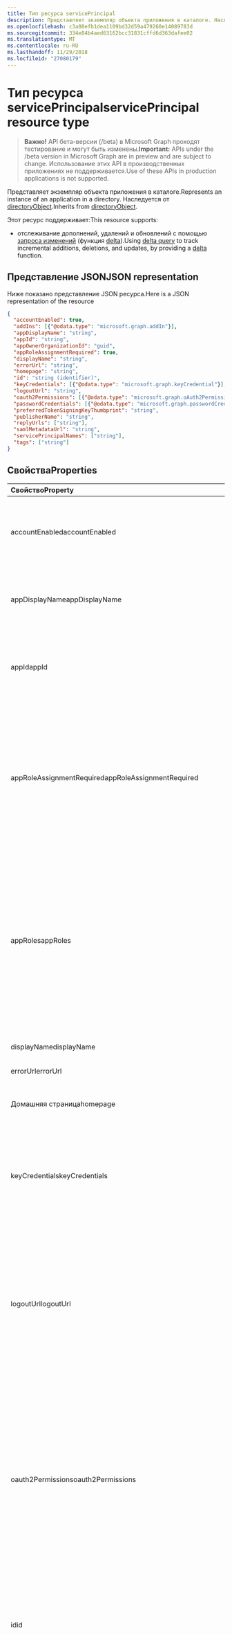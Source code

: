 ```yaml
---
title: Тип ресурса servicePrincipal
description: Представляет экземпляр объекта приложения в каталоге. Наследуется от directoryObject.
ms.openlocfilehash: c3a08efb1dea1109bd32d59a479260e14089783d
ms.sourcegitcommit: 334e84b4aed63162bcc31831cffd6d363dafee02
ms.translationtype: MT
ms.contentlocale: ru-RU
ms.lasthandoff: 11/29/2018
ms.locfileid: "27080179"
---
```

# <a name="serviceprincipal-resource-type"></a><span data-ttu-id="03aaa-104">Тип ресурса servicePrincipal</span><span class="sxs-lookup"><span data-stu-id="03aaa-104">servicePrincipal resource type</span></span>

> <span data-ttu-id="03aaa-105">**Важно!** API бета-версии (/beta) в Microsoft Graph проходят тестирование и могут быть изменены.</span><span class="sxs-lookup"><span data-stu-id="03aaa-105">**Important:** APIs under the /beta version in Microsoft Graph are in preview and are subject to change.</span></span> <span data-ttu-id="03aaa-106">Использование этих API в производственных приложениях не поддерживается.</span><span class="sxs-lookup"><span data-stu-id="03aaa-106">Use of these APIs in production applications is not supported.</span></span>

<span data-ttu-id="03aaa-107">Представляет экземпляр объекта приложения в каталоге.</span><span class="sxs-lookup"><span data-stu-id="03aaa-107">Represents an instance of an application in a directory.</span></span> <span data-ttu-id="03aaa-108">Наследуется от [directoryObject](directoryobject.md).</span><span class="sxs-lookup"><span data-stu-id="03aaa-108">Inherits from [directoryObject](directoryobject.md).</span></span>

<span data-ttu-id="03aaa-109">Этот ресурс поддерживает:</span><span class="sxs-lookup"><span data-stu-id="03aaa-109">This resource supports:</span></span>

- <span data-ttu-id="03aaa-110">отслеживание дополнений, удалений и обновлений с помощью [запроса изменений](/graph/delta-query-overview) (функция [delta](../api/serviceprincipal-delta.md)).</span><span class="sxs-lookup"><span data-stu-id="03aaa-110">Using [delta query](/graph/delta-query-overview) to track incremental additions, deletions, and updates, by providing a [delta](../api/serviceprincipal-delta.md) function.</span></span>

## <a name="json-representation"></a><span data-ttu-id="03aaa-111">Представление JSON</span><span class="sxs-lookup"><span data-stu-id="03aaa-111">JSON representation</span></span>
<span data-ttu-id="03aaa-112">Ниже показано представление JSON ресурса.</span><span class="sxs-lookup"><span data-stu-id="03aaa-112">Here is a JSON representation of the resource</span></span>

<!-- {
  "blockType": "resource",
  "optionalProperties": [
    "appRoleAssignedTo",
    "appRoleAssignments",
    "createdObjects",
    "createdOnBehalfOf",
    "memberOf",
    "oauth2PermissionGrants",
    "ownedObjects",
    "owners"
  ],
  "@odata.type": "microsoft.graph.serviceprincipal"
}-->

```json
{
  "accountEnabled": true,
  "addIns": [{"@odata.type": "microsoft.graph.addIn"}],
  "appDisplayName": "string",
  "appId": "string",
  "appOwnerOrganizationId": "guid",
  "appRoleAssignmentRequired": true,
  "displayName": "string",
  "errorUrl": "string",
  "homepage": "string",
  "id": "string (identifier)",
  "keyCredentials": [{"@odata.type": "microsoft.graph.keyCredential"}],
  "logoutUrl": "string",
  "oauth2Permissions": [{"@odata.type": "microsoft.graph.oAuth2Permission"}],
  "passwordCredentials": [{"@odata.type": "microsoft.graph.passwordCredential"}],
  "preferredTokenSigningKeyThumbprint": "string",
  "publisherName": "string",
  "replyUrls": ["string"],
  "samlMetadataUrl": "string",
  "servicePrincipalNames": ["string"],
  "tags": ["string"]
}

```
## <a name="properties"></a><span data-ttu-id="03aaa-113">Свойства</span><span class="sxs-lookup"><span data-stu-id="03aaa-113">Properties</span></span>
| <span data-ttu-id="03aaa-114">Свойство</span><span class="sxs-lookup"><span data-stu-id="03aaa-114">Property</span></span>     | <span data-ttu-id="03aaa-115">Тип</span><span class="sxs-lookup"><span data-stu-id="03aaa-115">Type</span></span> |<span data-ttu-id="03aaa-116">Описание</span><span class="sxs-lookup"><span data-stu-id="03aaa-116">Description</span></span>|
|:---------------|:--------|:----------|
|<span data-ttu-id="03aaa-117">accountEnabled</span><span class="sxs-lookup"><span data-stu-id="03aaa-117">accountEnabled</span></span>|<span data-ttu-id="03aaa-118">Логический</span><span class="sxs-lookup"><span data-stu-id="03aaa-118">Boolean</span></span>| <span data-ttu-id="03aaa-119">**значение true,** Если включена участника учетной записи службы. в противном случае — **false**.</span><span class="sxs-lookup"><span data-stu-id="03aaa-119">**true** if the service principal account is enabled; otherwise, **false**.</span></span>            |
|<span data-ttu-id="03aaa-120">appDisplayName</span><span class="sxs-lookup"><span data-stu-id="03aaa-120">appDisplayName</span></span>|<span data-ttu-id="03aaa-121">String</span><span class="sxs-lookup"><span data-stu-id="03aaa-121">String</span></span>|<span data-ttu-id="03aaa-122">Отображаемое имя, предоставляемые элементом соответствующего приложения.</span><span class="sxs-lookup"><span data-stu-id="03aaa-122">The display name exposed by the associated application.</span></span>|
|<span data-ttu-id="03aaa-123">appId</span><span class="sxs-lookup"><span data-stu-id="03aaa-123">appId</span></span>|<span data-ttu-id="03aaa-124">String</span><span class="sxs-lookup"><span data-stu-id="03aaa-124">String</span></span>|<span data-ttu-id="03aaa-125">Уникальный идентификатор для соответствующего приложения (его свойство **appId** ).</span><span class="sxs-lookup"><span data-stu-id="03aaa-125">The unique identifier for the associated application (its **appId** property).</span></span>|
|<span data-ttu-id="03aaa-126">appRoleAssignmentRequired</span><span class="sxs-lookup"><span data-stu-id="03aaa-126">appRoleAssignmentRequired</span></span>|<span data-ttu-id="03aaa-127">Логический</span><span class="sxs-lookup"><span data-stu-id="03aaa-127">Boolean</span></span>|<span data-ttu-id="03aaa-128">Указывает, будет ли **appRoleAssignment** пользователю или группе требуется перед Azure AD выпустит пользователя или маркер доступа к приложению.</span><span class="sxs-lookup"><span data-stu-id="03aaa-128">Specifies whether an **appRoleAssignment** to a user or group is required before Azure AD will issue a user or access token to the application.</span></span> <span data-ttu-id="03aaa-129">Значение null не допускается.</span><span class="sxs-lookup"><span data-stu-id="03aaa-129">Not nullable.</span></span> |
|<span data-ttu-id="03aaa-130">appRoles</span><span class="sxs-lookup"><span data-stu-id="03aaa-130">appRoles</span></span>|<span data-ttu-id="03aaa-131">Коллекция [роли приложения](approle.md)</span><span class="sxs-lookup"><span data-stu-id="03aaa-131">[appRole](approle.md) collection</span></span>|<span data-ttu-id="03aaa-132">Роли приложений, предоставляемые элементом соответствующего приложения.</span><span class="sxs-lookup"><span data-stu-id="03aaa-132">The application roles exposed by the associated application.</span></span> <span data-ttu-id="03aaa-133">Дополнительные сведения см в определении свойств **appRoles** на сущность [приложения](application.md) .</span><span class="sxs-lookup"><span data-stu-id="03aaa-133">For more information see the **appRoles** property definition on the [application](application.md) entity.</span></span> <span data-ttu-id="03aaa-134">Значение null не допускается.</span><span class="sxs-lookup"><span data-stu-id="03aaa-134">Not nullable.</span></span> |
|<span data-ttu-id="03aaa-135">displayName</span><span class="sxs-lookup"><span data-stu-id="03aaa-135">displayName</span></span>|<span data-ttu-id="03aaa-136">String</span><span class="sxs-lookup"><span data-stu-id="03aaa-136">String</span></span>|<span data-ttu-id="03aaa-137">Отображаемое имя участника-службы.</span><span class="sxs-lookup"><span data-stu-id="03aaa-137">The display name for the service principal.</span></span>|
|<span data-ttu-id="03aaa-138">errorUrl</span><span class="sxs-lookup"><span data-stu-id="03aaa-138">errorUrl</span></span>|<span data-ttu-id="03aaa-139">String</span><span class="sxs-lookup"><span data-stu-id="03aaa-139">String</span></span>|            |
|<span data-ttu-id="03aaa-140">Домашняя страница</span><span class="sxs-lookup"><span data-stu-id="03aaa-140">homepage</span></span>|<span data-ttu-id="03aaa-141">String</span><span class="sxs-lookup"><span data-stu-id="03aaa-141">String</span></span>|<span data-ttu-id="03aaa-142">URL-адрес домашней страницы соответствующего приложения.</span><span class="sxs-lookup"><span data-stu-id="03aaa-142">The URL to the homepage of the associated   application.</span></span>|
|<span data-ttu-id="03aaa-143">keyCredentials</span><span class="sxs-lookup"><span data-stu-id="03aaa-143">keyCredentials</span></span>|<span data-ttu-id="03aaa-144">[keyCredential](keycredential.md) коллекции</span><span class="sxs-lookup"><span data-stu-id="03aaa-144">[keyCredential](keycredential.md) collection</span></span>|<span data-ttu-id="03aaa-145">Коллекция ключей учетные данные, связанные со службой участника.</span><span class="sxs-lookup"><span data-stu-id="03aaa-145">The collection of key credentials associated with the service principal.</span></span> <span data-ttu-id="03aaa-146">Значение null не допускается.</span><span class="sxs-lookup"><span data-stu-id="03aaa-146">Not nullable.</span></span>            |
|<span data-ttu-id="03aaa-147">logoutUrl</span><span class="sxs-lookup"><span data-stu-id="03aaa-147">logoutUrl</span></span>|<span data-ttu-id="03aaa-148">String</span><span class="sxs-lookup"><span data-stu-id="03aaa-148">String</span></span>| <span data-ttu-id="03aaa-149">Задает URL-адрес, который будет использоваться службой авторизации корпорации Майкрософт для выхода из системы на пользователя, с помощью [канала передний план](https://openid.net/specs/openid-connect-frontchannel-1_0.html), [снова канала](https://openid.net/specs/openid-connect-backchannel-1_0.html) или протоколы выхода SAML.</span><span class="sxs-lookup"><span data-stu-id="03aaa-149">Specifies the URL that will be used by Microsoft's authorization service to logout an user using [front-channel](https://openid.net/specs/openid-connect-frontchannel-1_0.html), [back-channel](https://openid.net/specs/openid-connect-backchannel-1_0.html) or SAML logout protocols.</span></span>  |
|<span data-ttu-id="03aaa-150">oauth2Permissions</span><span class="sxs-lookup"><span data-stu-id="03aaa-150">oauth2Permissions</span></span>|<span data-ttu-id="03aaa-151">[oAuth2Permission](oauth2permission.md) коллекции</span><span class="sxs-lookup"><span data-stu-id="03aaa-151">[oAuth2Permission](oauth2permission.md) collection</span></span>|<span data-ttu-id="03aaa-152">Разрешения OAuth 2.0, предоставляемые элементом соответствующего приложения.</span><span class="sxs-lookup"><span data-stu-id="03aaa-152">The OAuth 2.0 permissions exposed by the associated application.</span></span> <span data-ttu-id="03aaa-153">Дополнительные сведения см в определении свойств **oauth2Permissions** на сущность [приложения](application.md) .</span><span class="sxs-lookup"><span data-stu-id="03aaa-153">For more information see the **oauth2Permissions** property definition on the [application](application.md) entity.</span></span> <span data-ttu-id="03aaa-154">Значение null не допускается.</span><span class="sxs-lookup"><span data-stu-id="03aaa-154">Not nullable.</span></span>            |
|<span data-ttu-id="03aaa-155">id</span><span class="sxs-lookup"><span data-stu-id="03aaa-155">id</span></span>|<span data-ttu-id="03aaa-156">String</span><span class="sxs-lookup"><span data-stu-id="03aaa-156">String</span></span>|<span data-ttu-id="03aaa-157">Уникальный идентификатор для участников-служб.</span><span class="sxs-lookup"><span data-stu-id="03aaa-157">The unique identifier for the service principal.</span></span> <span data-ttu-id="03aaa-158">Наследуется от [directoryObject](directoryobject.md).</span><span class="sxs-lookup"><span data-stu-id="03aaa-158">Inherited from [directoryObject](directoryobject.md).</span></span> <span data-ttu-id="03aaa-159">Ключ.</span><span class="sxs-lookup"><span data-stu-id="03aaa-159">Key.</span></span> <span data-ttu-id="03aaa-160">Значение null не допускается.</span><span class="sxs-lookup"><span data-stu-id="03aaa-160">Not nullable.</span></span> <span data-ttu-id="03aaa-161">Только для чтения.</span><span class="sxs-lookup"><span data-stu-id="03aaa-161">Read-only.</span></span>|
|<span data-ttu-id="03aaa-162">passwordCredentials</span><span class="sxs-lookup"><span data-stu-id="03aaa-162">passwordCredentials</span></span>|<span data-ttu-id="03aaa-163">[passwordCredential](passwordcredential.md) коллекции</span><span class="sxs-lookup"><span data-stu-id="03aaa-163">[passwordCredential](passwordcredential.md) collection</span></span>|<span data-ttu-id="03aaa-164">Коллекция пароль учетных данных, связанных с участников-служб.</span><span class="sxs-lookup"><span data-stu-id="03aaa-164">The collection of password credentials associated with the service principal.</span></span> <span data-ttu-id="03aaa-165">Значение null не допускается.</span><span class="sxs-lookup"><span data-stu-id="03aaa-165">Not nullable.</span></span> |
|<span data-ttu-id="03aaa-166">preferredTokenSigningKeyThumbprint</span><span class="sxs-lookup"><span data-stu-id="03aaa-166">preferredTokenSigningKeyThumbprint</span></span>|<span data-ttu-id="03aaa-167">String</span><span class="sxs-lookup"><span data-stu-id="03aaa-167">String</span></span>|<span data-ttu-id="03aaa-168">Зарезервировано для внутреннего пользования.</span><span class="sxs-lookup"><span data-stu-id="03aaa-168">Reserved for internal use only.</span></span> <span data-ttu-id="03aaa-169">Не записывать или в противном случае использовать это свойство.</span><span class="sxs-lookup"><span data-stu-id="03aaa-169">Do not write or otherwise rely on this property.</span></span> <span data-ttu-id="03aaa-170">Могут быть удалены в будущих версиях.</span><span class="sxs-lookup"><span data-stu-id="03aaa-170">May be removed in future versions.</span></span> |
|<span data-ttu-id="03aaa-171">publisherName</span><span class="sxs-lookup"><span data-stu-id="03aaa-171">publisherName</span></span>|<span data-ttu-id="03aaa-172">String</span><span class="sxs-lookup"><span data-stu-id="03aaa-172">String</span></span>|<span data-ttu-id="03aaa-173">Отображаемое имя клиента, в котором указаны соответствующего приложения.</span><span class="sxs-lookup"><span data-stu-id="03aaa-173">The display name of the tenant in which the associated application is specified.</span></span>|
|<span data-ttu-id="03aaa-174">replyUrls</span><span class="sxs-lookup"><span data-stu-id="03aaa-174">replyUrls</span></span>|<span data-ttu-id="03aaa-175">Коллекция String</span><span class="sxs-lookup"><span data-stu-id="03aaa-175">String collection</span></span>|<span data-ttu-id="03aaa-176">URL-адреса, что маркеры пользователей будут отправлены для входа с ним приложении или перенаправления коды авторизации коды URI, OAuth 2.0, и будут отправлены маркеры доступа для соответствующего приложения.</span><span class="sxs-lookup"><span data-stu-id="03aaa-176">The URLs that user tokens are sent to for sign in with the associated application, or the redirect URIs that OAuth 2.0 authorization codes and access tokens are sent to for the associated application.</span></span> <span data-ttu-id="03aaa-177">Значение null не допускается.</span><span class="sxs-lookup"><span data-stu-id="03aaa-177">Not nullable.</span></span> |
|<span data-ttu-id="03aaa-178">samlMetadataUrl</span><span class="sxs-lookup"><span data-stu-id="03aaa-178">samlMetadataUrl</span></span>|<span data-ttu-id="03aaa-179">String</span><span class="sxs-lookup"><span data-stu-id="03aaa-179">String</span></span>| |
|<span data-ttu-id="03aaa-180">servicePrincipalNames</span><span class="sxs-lookup"><span data-stu-id="03aaa-180">servicePrincipalNames</span></span>|<span data-ttu-id="03aaa-181">Коллекция String</span><span class="sxs-lookup"><span data-stu-id="03aaa-181">String collection</span></span>|<span data-ttu-id="03aaa-182">Коды URI, определение соответствующего приложения.</span><span class="sxs-lookup"><span data-stu-id="03aaa-182">The URIs that identify the associated application.</span></span> <span data-ttu-id="03aaa-183">Дополнительные сведения содержатся, [приложения и объекты участников-служб](https://msdn.microsoft.com/library/azure/dn132633.aspx). **Любой** оператор является обязательным для выражения фильтра с несколькими значениями свойств.</span><span class="sxs-lookup"><span data-stu-id="03aaa-183">For more information see, [Application Objects and Service Principal Objects](https://msdn.microsoft.com/library/azure/dn132633.aspx).The **any** operator is required for filter expressions on multi-valued properties.</span></span>  <span data-ttu-id="03aaa-184">Значение null не допускается.</span><span class="sxs-lookup"><span data-stu-id="03aaa-184">Not nullable.</span></span> |
|<span data-ttu-id="03aaa-185">теги</span><span class="sxs-lookup"><span data-stu-id="03aaa-185">tags</span></span>|<span data-ttu-id="03aaa-186">Коллекция String</span><span class="sxs-lookup"><span data-stu-id="03aaa-186">String collection</span></span>| <span data-ttu-id="03aaa-187">Значение null не допускается.</span><span class="sxs-lookup"><span data-stu-id="03aaa-187">Not nullable.</span></span> |

## <a name="relationships"></a><span data-ttu-id="03aaa-188">Связи</span><span class="sxs-lookup"><span data-stu-id="03aaa-188">Relationships</span></span>
| <span data-ttu-id="03aaa-189">Связь</span><span class="sxs-lookup"><span data-stu-id="03aaa-189">Relationship</span></span> | <span data-ttu-id="03aaa-190">Тип</span><span class="sxs-lookup"><span data-stu-id="03aaa-190">Type</span></span> |<span data-ttu-id="03aaa-191">Description</span><span class="sxs-lookup"><span data-stu-id="03aaa-191">Description</span></span>|
|:---------------|:--------|:----------|
|<span data-ttu-id="03aaa-192">appRoleAssignedTo</span><span class="sxs-lookup"><span data-stu-id="03aaa-192">appRoleAssignedTo</span></span>|[<span data-ttu-id="03aaa-193">appRoleAssignment</span><span class="sxs-lookup"><span data-stu-id="03aaa-193">appRoleAssignment</span></span>](approleassignment.md)|<span data-ttu-id="03aaa-194">Субъекты (пользователи, группы и субъектов-служб), назначенные этой участников-служб.</span><span class="sxs-lookup"><span data-stu-id="03aaa-194">Principals (users, groups, and service principals) that are assigned to this service principal.</span></span> <span data-ttu-id="03aaa-195">Только для чтения.</span><span class="sxs-lookup"><span data-stu-id="03aaa-195">Read-only.</span></span>|
|<span data-ttu-id="03aaa-196">appRoleAssignments</span><span class="sxs-lookup"><span data-stu-id="03aaa-196">appRoleAssignments</span></span>|<span data-ttu-id="03aaa-197">[appRoleAssignment](approleassignment.md) коллекции</span><span class="sxs-lookup"><span data-stu-id="03aaa-197">[appRoleAssignment](approleassignment.md) collection</span></span>|<span data-ttu-id="03aaa-198">Приложения, которым назначена участников-служб.</span><span class="sxs-lookup"><span data-stu-id="03aaa-198">Applications that the service principal is assigned to.</span></span> <span data-ttu-id="03aaa-199">Только для чтения.</span><span class="sxs-lookup"><span data-stu-id="03aaa-199">Read-only.</span></span> <span data-ttu-id="03aaa-200">Допускается значение null.</span><span class="sxs-lookup"><span data-stu-id="03aaa-200">Nullable.</span></span>|
|<span data-ttu-id="03aaa-201">createdObjects</span><span class="sxs-lookup"><span data-stu-id="03aaa-201">createdObjects</span></span>|<span data-ttu-id="03aaa-202">Коллекция [directoryObject](directoryobject.md)</span><span class="sxs-lookup"><span data-stu-id="03aaa-202">[directoryObject](directoryobject.md) collection</span></span>|<span data-ttu-id="03aaa-203">Каталог объекты, созданные в этом участников-служб.</span><span class="sxs-lookup"><span data-stu-id="03aaa-203">Directory objects created by this service principal.</span></span> <span data-ttu-id="03aaa-204">Только для чтения.</span><span class="sxs-lookup"><span data-stu-id="03aaa-204">Read-only.</span></span> <span data-ttu-id="03aaa-205">Допускается значение null.</span><span class="sxs-lookup"><span data-stu-id="03aaa-205">Nullable.</span></span>|
|<span data-ttu-id="03aaa-206">memberOf</span><span class="sxs-lookup"><span data-stu-id="03aaa-206">memberOf</span></span>|<span data-ttu-id="03aaa-207">Коллекция [directoryObject](directoryobject.md)</span><span class="sxs-lookup"><span data-stu-id="03aaa-207">[directoryObject](directoryobject.md) collection</span></span>|<span data-ttu-id="03aaa-208">Роли, которые участника-службы является членом.</span><span class="sxs-lookup"><span data-stu-id="03aaa-208">Roles that this service principal is a member of.</span></span> <span data-ttu-id="03aaa-209">Методы HTTP: GET только для чтения.</span><span class="sxs-lookup"><span data-stu-id="03aaa-209">HTTP Methods: GET Read-only.</span></span> <span data-ttu-id="03aaa-210">Допускается значение null.</span><span class="sxs-lookup"><span data-stu-id="03aaa-210">Nullable.</span></span>|
|<span data-ttu-id="03aaa-211">oauth2PermissionGrants</span><span class="sxs-lookup"><span data-stu-id="03aaa-211">oauth2PermissionGrants</span></span>|<span data-ttu-id="03aaa-212">[oAuth2PermissionGrant](oauth2permissiongrant.md) коллекции</span><span class="sxs-lookup"><span data-stu-id="03aaa-212">[oAuth2PermissionGrant](oauth2permissiongrant.md) collection</span></span>|<span data-ttu-id="03aaa-213">Предоставляет олицетворения пользователя, связанные с этой участников-служб.</span><span class="sxs-lookup"><span data-stu-id="03aaa-213">User impersonation grants associated with this service principal.</span></span> <span data-ttu-id="03aaa-214">Только для чтения.</span><span class="sxs-lookup"><span data-stu-id="03aaa-214">Read-only.</span></span> <span data-ttu-id="03aaa-215">Допускается значение null.</span><span class="sxs-lookup"><span data-stu-id="03aaa-215">Nullable.</span></span>|
|<span data-ttu-id="03aaa-216">ownedObjects</span><span class="sxs-lookup"><span data-stu-id="03aaa-216">ownedObjects</span></span>|<span data-ttu-id="03aaa-217">Коллекция [directoryObject](directoryobject.md)</span><span class="sxs-lookup"><span data-stu-id="03aaa-217">[directoryObject](directoryobject.md) collection</span></span>|<span data-ttu-id="03aaa-218">Объекты каталога, принадлежащие участников-служб.</span><span class="sxs-lookup"><span data-stu-id="03aaa-218">Directory objects that are owned by this service principal.</span></span> <span data-ttu-id="03aaa-219">Только для чтения.</span><span class="sxs-lookup"><span data-stu-id="03aaa-219">Read-only.</span></span> <span data-ttu-id="03aaa-220">Допускается значение null.</span><span class="sxs-lookup"><span data-stu-id="03aaa-220">Nullable.</span></span>|
|<span data-ttu-id="03aaa-221">owners</span><span class="sxs-lookup"><span data-stu-id="03aaa-221">owners</span></span>|<span data-ttu-id="03aaa-222">Коллекция [directoryObject](directoryobject.md)</span><span class="sxs-lookup"><span data-stu-id="03aaa-222">[directoryObject](directoryobject.md) collection</span></span>|<span data-ttu-id="03aaa-223">Объекты каталога, являющиеся владельцами участников-служб.</span><span class="sxs-lookup"><span data-stu-id="03aaa-223">Directory objects that are owners of this service principal.</span></span> <span data-ttu-id="03aaa-224">Владельцы — это набор пользователей без прав администратора, которые могут изменять этот объект.</span><span class="sxs-lookup"><span data-stu-id="03aaa-224">The owners are a set of non-admin users who are allowed to modify this object.</span></span> <span data-ttu-id="03aaa-225">Только для чтения.</span><span class="sxs-lookup"><span data-stu-id="03aaa-225">Read-only.</span></span> <span data-ttu-id="03aaa-226">Допускается значение null.</span><span class="sxs-lookup"><span data-stu-id="03aaa-226">Nullable.</span></span>|
|<span data-ttu-id="03aaa-227">политика</span><span class="sxs-lookup"><span data-stu-id="03aaa-227">policy</span></span>|<span data-ttu-id="03aaa-228">[политики](policy.md) семейства сайтов</span><span class="sxs-lookup"><span data-stu-id="03aaa-228">[policy](policy.md) collection</span></span>|<span data-ttu-id="03aaa-229">Политики, назначенные для участников-служб.</span><span class="sxs-lookup"><span data-stu-id="03aaa-229">The policies assigned to this service principal.</span></span>|

## <a name="methods"></a><span data-ttu-id="03aaa-230">Методы</span><span class="sxs-lookup"><span data-stu-id="03aaa-230">Methods</span></span>

| <span data-ttu-id="03aaa-231">Метод</span><span class="sxs-lookup"><span data-stu-id="03aaa-231">Method</span></span>       | <span data-ttu-id="03aaa-232">Возвращаемый тип</span><span class="sxs-lookup"><span data-stu-id="03aaa-232">Return Type</span></span>  |<span data-ttu-id="03aaa-233">Описание</span><span class="sxs-lookup"><span data-stu-id="03aaa-233">Description</span></span>|
|:---------------|:--------|:----------|
|[<span data-ttu-id="03aaa-234">Получение servicePrincipal</span><span class="sxs-lookup"><span data-stu-id="03aaa-234">Get servicePrincipal</span></span>](../api/serviceprincipal-get.md) | [<span data-ttu-id="03aaa-235">servicePrincipal</span><span class="sxs-lookup"><span data-stu-id="03aaa-235">servicePrincipal</span></span>](serviceprincipal.md) |<span data-ttu-id="03aaa-236">Чтение свойства и связи объекта servicePrincipal.</span><span class="sxs-lookup"><span data-stu-id="03aaa-236">Read properties and relationships of servicePrincipal object.</span></span>|
|[<span data-ttu-id="03aaa-237">Список servicePrincipals</span><span class="sxs-lookup"><span data-stu-id="03aaa-237">List servicePrincipals</span></span>](../api/serviceprincipal-list.md) | <span data-ttu-id="03aaa-238">[servicePrincipal](serviceprincipal.md) коллекции</span><span class="sxs-lookup"><span data-stu-id="03aaa-238">[servicePrincipal](serviceprincipal.md) collection</span></span> | <span data-ttu-id="03aaa-239">Получение списка объектов servicePrincipal.</span><span class="sxs-lookup"><span data-stu-id="03aaa-239">Retrieve a list of servicePrincipal objects.</span></span> |
|[<span data-ttu-id="03aaa-240">Создание appRoleAssignment</span><span class="sxs-lookup"><span data-stu-id="03aaa-240">Create appRoleAssignment</span></span>](../api/serviceprincipal-post-approleassignments.md) |[<span data-ttu-id="03aaa-241">appRoleAssignment</span><span class="sxs-lookup"><span data-stu-id="03aaa-241">appRoleAssignment</span></span>](approleassignment.md)| <span data-ttu-id="03aaa-242">Создайте новый appRoleAssignment, отправку сообщений в коллекцию appRoleAssignments.</span><span class="sxs-lookup"><span data-stu-id="03aaa-242">Create a new appRoleAssignment by posting to the appRoleAssignments collection.</span></span>|
|[<span data-ttu-id="03aaa-243">Список appRoleAssignments</span><span class="sxs-lookup"><span data-stu-id="03aaa-243">List appRoleAssignments</span></span>](../api/serviceprincipal-list-approleassignments.md) |<span data-ttu-id="03aaa-244">[appRoleAssignment](approleassignment.md) коллекции</span><span class="sxs-lookup"><span data-stu-id="03aaa-244">[appRoleAssignment](approleassignment.md) collection</span></span>| <span data-ttu-id="03aaa-245">Получите коллекцию объектов appRoleAssignment.</span><span class="sxs-lookup"><span data-stu-id="03aaa-245">Get a appRoleAssignment object collection.</span></span>|
|[<span data-ttu-id="03aaa-246">Список createdObjects</span><span class="sxs-lookup"><span data-stu-id="03aaa-246">List createdObjects</span></span>](../api/serviceprincipal-list-createdobjects.md) |<span data-ttu-id="03aaa-247">Коллекция [directoryObject](directoryobject.md)</span><span class="sxs-lookup"><span data-stu-id="03aaa-247">[directoryObject](directoryobject.md) collection</span></span>| <span data-ttu-id="03aaa-248">Получите коллекцию объектов createdObject.</span><span class="sxs-lookup"><span data-stu-id="03aaa-248">Get a createdObject object collection.</span></span>|
|[<span data-ttu-id="03aaa-249">Перечисление memberOf</span><span class="sxs-lookup"><span data-stu-id="03aaa-249">List memberOf</span></span>](../api/serviceprincipal-list-memberof.md) |<span data-ttu-id="03aaa-250">Коллекция [directoryObject](directoryobject.md)</span><span class="sxs-lookup"><span data-stu-id="03aaa-250">[directoryObject](directoryobject.md) collection</span></span>| <span data-ttu-id="03aaa-251">Получение групп, которые эта служба участника непосредственно входит из из свойства навигации член групп.</span><span class="sxs-lookup"><span data-stu-id="03aaa-251">Get the groups that this service principal is a direct member of from the memberOf navigation property.</span></span>|
|[<span data-ttu-id="03aaa-252">Доверия транзитивных член списка</span><span class="sxs-lookup"><span data-stu-id="03aaa-252">List transitive memberOf</span></span>](../api/serviceprincipal-list-transitivememberof.md) |<span data-ttu-id="03aaa-253">Коллекция [directoryObject](directoryobject.md)</span><span class="sxs-lookup"><span data-stu-id="03aaa-253">[directoryObject](directoryobject.md) collection</span></span>| <span data-ttu-id="03aaa-254">Список групп, которые участника-службы является членом.</span><span class="sxs-lookup"><span data-stu-id="03aaa-254">List the groups that this service principal is a member of.</span></span> <span data-ttu-id="03aaa-255">Эта операция доверия транзитивных и включает в себя группы, которые эта служба участника, вложенных входит.</span><span class="sxs-lookup"><span data-stu-id="03aaa-255">This operation is transitive and includes the groups that this service principal is a nested member of.</span></span> |
|[<span data-ttu-id="03aaa-256">Список назначенных политик</span><span class="sxs-lookup"><span data-stu-id="03aaa-256">List assigned policies</span></span>](../api/policy-list-assigned.md)| <span data-ttu-id="03aaa-257">[политики](policy.md) семейства сайтов</span><span class="sxs-lookup"><span data-stu-id="03aaa-257">[policy](policy.md) collection</span></span>| <span data-ttu-id="03aaa-258">Получите все политики, назначенные для этого объекта.</span><span class="sxs-lookup"><span data-stu-id="03aaa-258">Get all policies assigned to this object.</span></span>|
|[<span data-ttu-id="03aaa-259">Список oauth2PermissionGrants</span><span class="sxs-lookup"><span data-stu-id="03aaa-259">List oauth2PermissionGrants</span></span>](../api/serviceprincipal-list-oauth2permissiongrants.md) |<span data-ttu-id="03aaa-260">[oAuth2PermissionGrant](oauth2permissiongrant.md) коллекции</span><span class="sxs-lookup"><span data-stu-id="03aaa-260">[oAuth2PermissionGrant](oauth2permissiongrant.md) collection</span></span>| <span data-ttu-id="03aaa-261">Получите коллекцию объектов oAuth2PermissionGrant.</span><span class="sxs-lookup"><span data-stu-id="03aaa-261">Get a oAuth2PermissionGrant object collection.</span></span>|
|[<span data-ttu-id="03aaa-262">Список ownedObjects</span><span class="sxs-lookup"><span data-stu-id="03aaa-262">List ownedObjects</span></span>](../api/serviceprincipal-list-ownedobjects.md) |<span data-ttu-id="03aaa-263">Коллекция [directoryObject](directoryobject.md)</span><span class="sxs-lookup"><span data-stu-id="03aaa-263">[directoryObject](directoryobject.md) collection</span></span>| <span data-ttu-id="03aaa-264">Получите коллекцию объектов ownedObject.</span><span class="sxs-lookup"><span data-stu-id="03aaa-264">Get a ownedObject object collection.</span></span>|
|[<span data-ttu-id="03aaa-265">Добавление владельца</span><span class="sxs-lookup"><span data-stu-id="03aaa-265">Add owner</span></span>](../api/serviceprincipal-post-owners.md) |[<span data-ttu-id="03aaa-266">directoryObject</span><span class="sxs-lookup"><span data-stu-id="03aaa-266">directoryObject</span></span>](directoryobject.md)| <span data-ttu-id="03aaa-267">Создайте новый владелец, отправку сообщений владельцев семейства.</span><span class="sxs-lookup"><span data-stu-id="03aaa-267">Create a new owner by posting to the owners collection.</span></span>|
|[<span data-ttu-id="03aaa-268">Список владельцев</span><span class="sxs-lookup"><span data-stu-id="03aaa-268">List owners</span></span>](../api/serviceprincipal-list-owners.md) |<span data-ttu-id="03aaa-269">Коллекция [directoryObject](directoryobject.md)</span><span class="sxs-lookup"><span data-stu-id="03aaa-269">[directoryObject](directoryobject.md) collection</span></span>| <span data-ttu-id="03aaa-270">Получите владельцем коллекции объектов.</span><span class="sxs-lookup"><span data-stu-id="03aaa-270">Get a owner object collection.</span></span>|
|[<span data-ttu-id="03aaa-271">Update</span><span class="sxs-lookup"><span data-stu-id="03aaa-271">Update</span></span>](../api/serviceprincipal-update.md) | [<span data-ttu-id="03aaa-272">servicePrincipal</span><span class="sxs-lookup"><span data-stu-id="03aaa-272">servicePrincipal</span></span>](serviceprincipal.md)  |<span data-ttu-id="03aaa-273">Обновление объекта servicePrincipal.</span><span class="sxs-lookup"><span data-stu-id="03aaa-273">Update servicePrincipal object.</span></span> |
|[<span data-ttu-id="03aaa-274">Delete</span><span class="sxs-lookup"><span data-stu-id="03aaa-274">Delete</span></span>](../api/serviceprincipal-delete.md) | <span data-ttu-id="03aaa-275">Нет</span><span class="sxs-lookup"><span data-stu-id="03aaa-275">None</span></span> |<span data-ttu-id="03aaa-276">Удалите объект servicePrincipal.</span><span class="sxs-lookup"><span data-stu-id="03aaa-276">Delete servicePrincipal object.</span></span> |
|[<span data-ttu-id="03aaa-277">checkMemberGroups</span><span class="sxs-lookup"><span data-stu-id="03aaa-277">checkMemberGroups</span></span>](../api/serviceprincipal-checkmembergroups.md)|<span data-ttu-id="03aaa-278">Коллекция String</span><span class="sxs-lookup"><span data-stu-id="03aaa-278">String collection</span></span>||
|[<span data-ttu-id="03aaa-279">getMemberGroups</span><span class="sxs-lookup"><span data-stu-id="03aaa-279">getMemberGroups</span></span>](../api/serviceprincipal-getmembergroups.md)|<span data-ttu-id="03aaa-280">Коллекция String</span><span class="sxs-lookup"><span data-stu-id="03aaa-280">String collection</span></span>||
|[<span data-ttu-id="03aaa-281">getMemberObjects</span><span class="sxs-lookup"><span data-stu-id="03aaa-281">getMemberObjects</span></span>](../api/serviceprincipal-getmemberobjects.md)|<span data-ttu-id="03aaa-282">Коллекция String</span><span class="sxs-lookup"><span data-stu-id="03aaa-282">String collection</span></span>||
|[<span data-ttu-id="03aaa-283">delta</span><span class="sxs-lookup"><span data-stu-id="03aaa-283">delta</span></span>](../api/serviceprincipal-delta.md)|<span data-ttu-id="03aaa-284">servicePrincipal коллекции</span><span class="sxs-lookup"><span data-stu-id="03aaa-284">servicePrincipal collection</span></span>| <span data-ttu-id="03aaa-285">Получите добавочные изменения субъектов-служб.</span><span class="sxs-lookup"><span data-stu-id="03aaa-285">Get incremental changes for service principals.</span></span> |

<!-- uuid: 8fcb5dbc-d5aa-4681-8e31-b001d5168d79
2015-10-25 14:57:30 UTC -->
<!-- {
  "type": "#page.annotation",
  "description": "servicePrincipal resource",
  "keywords": "",
  "section": "documentation",
  "tocPath": ""
}-->
